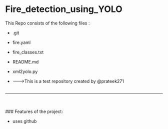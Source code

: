 # Fire_detection_using_YOLO
This Repo consists of the following files :
- .git
- fire.yaml
- fire_classes.txt
- README.md
- xml2yolo.py




- --->This is a test repository created by @prateek271
<br><br>
---
<br><br>###	Features of the project:
<br>


- uses github